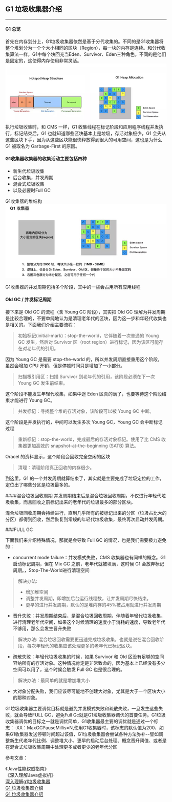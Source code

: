 ## G1 垃圾收集器介绍
***
#### G1 总览
首先在内存划分上，G1垃圾收集器依然是基于分代收集的。不同的是G1收集器将整个堆划分为一个个大小相同的区块（Region），每一块的内存是连续。和分代收集算法一样，G1中每个块回充当Eden、Survivor、Eden三种角色。不同的是他们是固定的，这使得内存使用非常灵活。
![](photo/1.jpg)
执行垃圾收集时，和 CMS 一样，G1 收集线程在标记阶段和应用程序线程并发执行，标记结束后，G1 也就知道哪些区块基本上是垃圾，存活对象极少，G1 会先从这些区块下手，因为从这些区块能很快释放得到很大的可用空间，这也是为什么 G1 被取名为 Garbage-First 的原因。

#### G1收集器收集器的收集活动主要包括四种
- 新生代垃圾收集
- 后台收集，并发周期
- 混合式垃圾收集
- 以及必要时Full GC

G1收集器的堆结构
![](photo/2.jpg)

G1收集器的并发周期包括多个阶段，其中的一些会占用所有应用线程

#### Old GC / 并发标记周期
接下来是 Old GC 的流程（含 Young GC 阶段），其实把 Old GC 理解为并发周期是比较合理的，不要单纯地认为是清理老年代的区块，因为这一步和年轻代收集也是相关的。下面我们介绍主要流程：

>初始标记(initial-mark)：stop-the-world，它伴随着一次普通的 Young GC 发生，然后对 Survivor 区（root region）进行标记，因为该区可能存在对老年代的引用。

因为 Young GC 是需要 stop-the-world 的，所以并发周期直接重用这个阶段，虽然会增加 CPU 开销，但是停顿时间只是增加了一小部分。

>扫描根引用区：扫描 Survivor 到老年代的引用，该阶段必须在下一次 Young GC 发生前结束。

这个阶段不能发生年轻代收集，如果中途 Eden 区真的满了，也要等待这个阶段结束才能进行 Young GC。

>并发标记：寻找整个堆的存活对象，该阶段可以被 Young GC 中断。

这个阶段是并发执行的，中间可以发生多次 Young GC，Young GC 会中断标记过程

>重新标记：stop-the-world，完成最后的存活对象标记。使用了比 CMS 收集器更加高效的 snapshot-at-the-beginning (SATB) 算法。

Oracel 的资料显示，这个阶段会回收完全空闲的区块

>清理：清理阶段真正回收的内存很少。

到这里，G1 的一个并发周期就算结束了，其实就是主要完成了垃圾定位的工作，定位出了哪些分区是垃圾最多的。

####混合垃圾回收周期
并发周期结束后是混合垃圾回收周期，不仅进行年轻代垃圾收集，而且回收之前标记出来的老年代的垃圾最多的部分区块。

混合垃圾回收周期会持续进行，直到几乎所有的被标记出来的分区（垃圾占比大的分区）都得到回收，然后恢复到常规的年轻代垃圾收集，最终再次启动并发周期。


###FULL GC

下面我们来介绍特殊情况，那就是会导致 Full GC 的情况，也是我们需要极力避免的：

- concurrent mode failure：并发模式失败，CMS 收集器也有同样的概念。G1 启动标记周期，但在 Mix GC 之前，老年代就被填满，这时候 G1 会放弃标记周期。，Stop-The-World进行清理空间

>解决办法: 
>* 增加堆空间 
>* 调整并发周期，即增加后台运行线程数，让并发周期尽快结束。
>* 更早的进行并发周期，默认的是堆内存的45%被占用就进行并发周期 

- 晋升失败：并发周期结束后，是混合垃圾回收周期，伴随着年轻代垃圾收集，进行清理老年代空间，如果这个时候清理的速度小于消耗的速度，导致老年代不够用，那么会发生晋升失败    

>解决办法: 混合垃圾回收需要更迅速完成垃圾收集，也就是说在混合回收阶段，每次年轻代的收集应该处理更多的老年代已标记区块。 

- 疏散失败：年轻代垃圾收集的时候，如果 Survivor 和 Old 区没有足够的空间容纳所有的存活对象。这种情况肯定是非常致命的，因为基本上已经没有多少空间可以用了，这个时候会触发 Full GC 也是很合理的。
>解决办法：最简单的就是增加堆大小

- 大对象分配失败，我们应该尽可能地不创建大对象，尤其是大于一个区块大小的那种对象。

G1垃圾收集器主要调优目标就是避免并发模式失败和疏散失败，一旦发生这些失败，就会导致FULL GC，避免Full Gc就是G1垃圾收集器调优的首要任务。G1垃圾收集器调优的目标之一就是调优简单，G1收集器最主要的调优就是通过一个标志：-XX：MaxGCPauseMillis=N,使用G1收集器时，该标志的默认值为200，如果G1收集器发送停顿时间超过该值，G1垃圾收集器会尝试各种方法弥补--譬如调整新生代老年代比例、调整堆大小、更早的启动后台处理、概念晋升阈值、或者是在混合式垃圾收集周期中处理更多或者更少的老年代分区

参考文章： 
 
《Java性能权威指南》  
《深入理解Java虚拟机》  
[深入理解g1垃圾收集器](http://ifeve.com/%E6%B7%B1%E5%85%A5%E7%90%86%E8%A7%A3g1%E5%9E%83%E5%9C%BE%E6%94%B6%E9%9B%86%E5%99%A8/)  
[G1 垃圾收集器介绍](http://www.importnew.com/27793.html)  
[G1 垃圾收集器介绍](https://juejin.im/entry/5af0832c51882567244deb44)